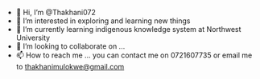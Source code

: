 - 👋 Hi, I’m @Thakhani072
- 👀 I’m interested in exploring and learning new things
- 🌱 I’m currently learning indigenous knowledge system at Northwest University
- 💞️ I’m looking to collaborate on ...
- 📫 How to reach me ... you can contact me on 0721607735 or email me to thakhanimulokwe@gmail.com

<!---
Thakhani072/Thakhani072 is a ✨ special ✨ repository because its `README.md` (this file) appears on your GitHub profile.
You can click the Preview link to take a look at your changes.
--->
